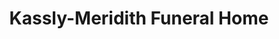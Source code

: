 ---
title: "Kassly-Meridith Funeral Home"
url: /collinsville/kassly-meridith-funeral-home/
shop: Bestattungen
---